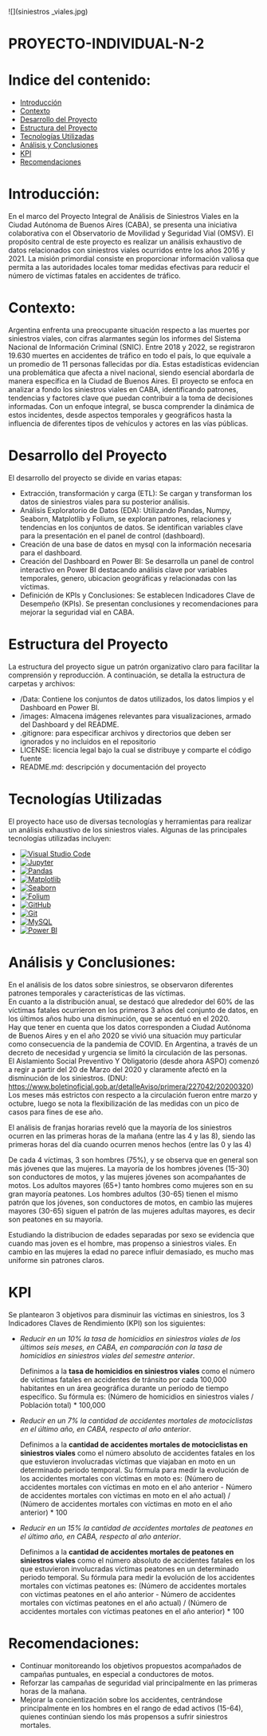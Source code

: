 ![](siniestros _viales.jpg)

# PROYECTO-INDIVIDUAL-N-2

# Indice del contenido:

- [Introducción](#introducción)
- [Contexto](#contexto)
- [Desarrollo del Proyecto](#desarrollo-del-proyecto)
- [Estructura del Proyecto](#estructura-del-proyecto)
- [Tecnologías Utilizadas](#tecnologías-utilizadas)
- [Análisis y Conclusiones](#análisis-y-conclusiones)
- [KPI](#kpi)
- [Recomendaciones](#recomendaciones)
# Introducción:
En el marco del Proyecto Integral de Análisis de Siniestros Viales en la Ciudad Autónoma de Buenos Aires (CABA), se presenta una iniciativa colaborativa con el Observatorio de Movilidad y Seguridad Vial (OMSV). El propósito central de este proyecto es realizar un análisis exhaustivo de datos relacionados con siniestros viales ocurridos entre los años 2016 y 2021. La misión primordial consiste en proporcionar información valiosa que permita a las autoridades locales tomar medidas efectivas para reducir el número de víctimas fatales en accidentes de tráfico.

# Contexto:
Argentina enfrenta una preocupante situación respecto a las muertes por siniestros viales, con cifras alarmantes según los informes del Sistema Nacional de Información Criminal (SNIC). Entre 2018 y 2022, se registraron 19.630 muertes en accidentes de tráfico en todo el país, lo que equivale a un promedio de 11 personas fallecidas por día. Estas estadísticas evidencian una problemática que afecta a nivel nacional, siendo esencial abordarla de manera específica en la Ciudad de Buenos Aires.
El proyecto se enfoca en analizar a fondo los siniestros viales en CABA, identificando patrones, tendencias y factores clave que puedan contribuir a la toma de decisiones informadas. Con un enfoque integral, se busca comprender la dinámica de estos incidentes, desde aspectos temporales y geográficos hasta la influencia de diferentes tipos de vehículos y actores en las vías públicas.


# Desarrollo del Proyecto
El desarrollo del proyecto se divide en varias etapas:
- Extracción, transformación y carga (ETL): Se cargan y transforman los datos de siniestros viales para su posterior análisis.
- Análisis Exploratorio de Datos (EDA): Utilizando Pandas, Numpy, Seaborn, Matplotlib y Folium, se exploran patrones, relaciones y tendencias en los conjuntos de datos. Se identifican variables clave para la presentación en el panel de control (dashboard).
- Creación de una base de datos en mysql con la información necesaria para el dashboard.
- Creación del Dashboard en Power BI: Se desarrolla un panel de control interactivo en Power BI destacando análisis clave por variables temporales, genero, ubicacion geográficas y relacionadas con las víctimas.
- Definición de KPIs y Conclusiones: Se establecen Indicadores Clave de Desempeño (KPIs). Se presentan conclusiones y recomendaciones para mejorar la seguridad vial en CABA.

# Estructura del Proyecto
La estructura del proyecto sigue un patrón organizativo claro para facilitar la comprensión y reproducción. A continuación, se detalla la estructura de carpetas y archivos:

- /Data: Contiene los conjuntos de datos utilizados, los datos limpios y el Dashboard en Power BI.
- /images: Almacena imágenes relevantes para visualizaciones, armado del Dashboard y del README.
- .gitignore: para especificar archivos y directorios que deben ser ignorados y no incluidos en el repositorio
- LICENSE: licencia legal bajo la cual se distribuye y comparte el código fuente
- README.md: descripción y documentación del proyecto
# Tecnologías Utilizadas

El proyecto hace uso de diversas tecnologías y herramientas para realizar un análisis exhaustivo de los siniestros viales. Algunas de las principales tecnologías utilizadas incluyen:

- [![Visual Studio Code](https://img.shields.io/badge/IDE-Visual%20Studio%20Code-blue)](https://code.visualstudio.com/)
- [![Jupyter](https://img.shields.io/badge/Notebook-Jupyter-orange)](https://jupyter.org/)
- [![Pandas](https://img.shields.io/badge/Library-Pandas-brightgreen)](https://pandas.pydata.org/)
- [![Matplotlib](https://img.shields.io/badge/Library-Matplotlib-blue)](https://matplotlib.org/)
- [![Seaborn](https://img.shields.io/badge/Library-Seaborn-yellow)](https://seaborn.pydata.org/)
- [![Folium](https://img.shields.io/badge/Library-Folium-green)](https://python-visualization.github.io/folium/)
- [![GitHub](https://img.shields.io/badge/Platform-GitHub-lightgrey)](https://github.com/)
- [![Git](https://img.shields.io/badge/Version%20Control-Git-blue)](https://git-scm.com/)
- [![MySQL](https://img.shields.io/badge/Database-MySQL-orange)](https://www.mysql.com/)
- [![Power BI](https://img.shields.io/badge/BI%20Tool-Power%20BI-yellow)](https://powerbi.microsoft.com/)

# Análisis y Conclusiones:

En el análisis de los datos sobre siniestros, se observaron diferentes patrones temporales y características de las víctimas.<br>
En cuanto a la distribución anual, se destacó que alrededor del 60% de las víctimas fatales ocurrieron en los primeros 3 años del conjunto de datos, en los últimos años hubo una disminución, que se acentuó en el 2020.<br>
Hay que tener en cuenta que los datos corresponden a Ciudad Autónoma de Buenos Aires y en el año 2020 se vivió una situación muy particular como consecuencia de la pandemia de COVID. En Argentina, a través de un decreto de necesidad y urgencia se limitó la circulación de las personas.<br>
El Aislamiento Social Preventivo Y Obligatorio (desde ahora ASPO) comenzó a regir a partir del 20 de Marzo del 2020 y claramente afectó en la disminución de los siniestros. (DNU: https://www.boletinoficial.gob.ar/detalleAviso/primera/227042/20200320)<br>
Los meses más estrictos con respecto a la circulación fueron entre marzo y octubre, luego se nota la   flexibilización de las medidas con un pico de casos para fines de ese año.<br>

El análisis de franjas horarias reveló que la mayoría de los siniestros ocurren en las primeras horas de la mañana (entre las 4 y las 8), siendo las primeras horas del día cuando ocurren menos hechos (entre las 0 y las 4)

De cada 4 víctimas, 3 son hombres (75%), y se observa que en general son más jóvenes que las mujeres.
La mayoría de los hombres jóvenes (15-30) son conductores de motos, y las mujeres jóvenes son acompañantes de motos.
Los adultos mayores (65+) tanto hombres como mujeres son en su gran mayoría peatones.
Los hombres adultos (30-65) tienen el mismo patrón que los jóvenes, son conductores de motos, en cambio las mujeres mayores (30-65) siguen el patrón de las mujeres adultas mayores, es decir son peatones en su mayoría.

Estudiando la distribucion de edades separadas por sexo se evidencia que cuando mas joven es el hombre, mas propenso a siniestros viales. En cambio en las mujeres la edad no parece influir demasiado, es mucho mas uniforme sin patrones claros.


# KPI

Se plantearon 3 objetivos para disminuir las víctimas en siniestros, los 3 Indicadores Claves de Rendimiento (KPI) son los siguientes:

- *Reducir en un 10% la tasa de homicidios en siniestros viales de los últimos seis meses, en CABA, en comparación con la tasa de homicidios en siniestros viales del semestre anterior*.
  
  Definimos a la **tasa de homicidios en siniestros viales** como el número de víctimas fatales en accidentes de tránsito por cada 100,000 habitantes en un área geográfica durante un período de tiempo específico.
  Su fórmula es: (Número de homicidios en siniestros viales / Población total) * 100,000
  
- *Reducir en un 7% la cantidad de accidentes mortales de motociclistas en el último año, en CABA, respecto al año anterior*.
  
  Definimos a la **cantidad de accidentes mortales de motociclistas en siniestros viales** como el número absoluto de accidentes fatales en los que estuvieron involucradas víctimas que viajaban en moto en un determinado periodo temporal.
  Su fórmula para medir la evolución de los accidentes mortales con víctimas en moto es: (Número de accidentes mortales con víctimas en moto en el año anterior - Número de accidentes mortales con víctimas en moto en el año actual) / (Número de accidentes mortales con víctimas en moto en el año anterior) * 100

- *Reducir en un 15% la cantidad de accidentes mortales de peatones en el último año, en CABA, respecto al año anterior*.
  
  Definimos a la **cantidad de accidentes mortales de peatones en siniestros viales** como el número absoluto de accidentes fatales en los que estuvieron involucradas víctimas peatones en un determinado periodo temporal.
  Su fórmula para medir la evolución de los accidentes mortales con víctimas peatones es: (Número de accidentes mortales con víctimas peatones en el año anterior - Número de accidentes mortales con víctimas peatones en el año actual) / (Número de accidentes mortales con víctimas peatones en el año anterior) * 100


# Recomendaciones:

- Continuar monitoreando los objetivos propuestos acompañados de campañas puntuales, en especial a conductores de motos.
- Reforzar las campañas de seguridad vial principalmente en las primeras horas de la mañana.
- Mejorar la concientización sobre los accidentes, centrándose principalmente en los hombres en el rango de edad activos (15-64), quienes continúan siendo los más propensos a sufrir siniestros mortales.

